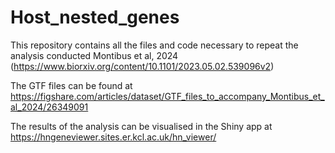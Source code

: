 # Host_nested_genes
This repository contains all the files and code necessary to repeat the analysis conducted Montibus et al, 2024 (https://www.biorxiv.org/content/10.1101/2023.05.02.539096v2)

The GTF files can be found at https://figshare.com/articles/dataset/GTF_files_to_accompany_Montibus_et_al_2024/26349091

The results of the analysis can be visualised in the Shiny app at https://hngeneviewer.sites.er.kcl.ac.uk/hn_viewer/
